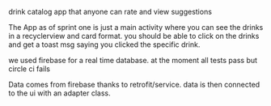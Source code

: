 drink catalog app that anyone can rate and view suggestions

The App as of sprint one is just a main activity where you can see the drinks in a recyclerview and card format. you should be able to click on the drinks and get a toast msg saying you clicked the specific drink.

we used firebase for a real time database. at the moment all tests pass but circle ci fails

Data comes from firebase thanks to retrofit/service. data is then connected to the ui with an adapter class.
